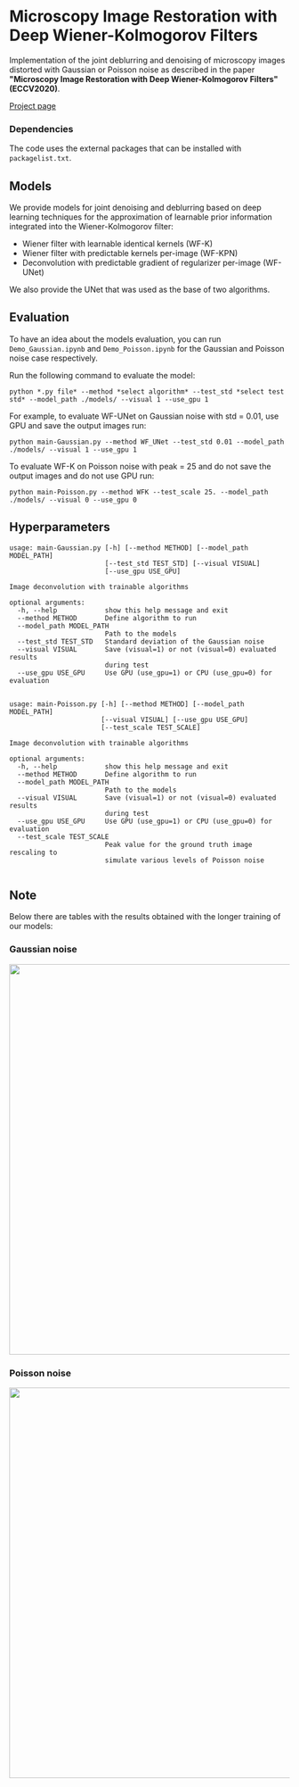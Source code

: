 # Microscopy Image Restoration with Deep Wiener-Kolmogorov Filters

Implementation of the joint deblurring and denoising of microscopy images distorted with Gaussian or Poisson noise as described in the paper **"Microscopy Image Restoration with Deep Wiener-Kolmogorov Filters" (ECCV2020)**.

[Project page](https://vpronina.github.io/resources/project.htm)

### Dependencies

The code uses the external packages that can be installed with ```packagelist.txt```.

## Models

We provide models for joint denoising and deblurring based on deep learning techniques for the approximation of learnable prior information integrated into the Wiener-Kolmogorov filter:

- Wiener filter with learnable identical kernels (WF-K)
- Wiener filter with predictable kernels per-image (WF-KPN)
- Deconvolution with predictable gradient of regularizer per-image (WF-UNet)

We also provide the UNet that was used as the base of two algorithms.

## Evaluation

To have an idea about the models evaluation, you can run `Demo_Gaussian.ipynb` and `Demo_Poisson.ipynb` for the Gaussian and Poisson noise case respectively.

Run the following command to evaluate the model:

```python *.py file* --method *select algorithm* --test_std *select test std* --model_path ./models/ --visual 1 --use_gpu 1``` 

For example, to evaluate WF-UNet on Gaussian noise with std = 0.01, use GPU and save the output images run:

```python main-Gaussian.py --method WF_UNet --test_std 0.01 --model_path ./models/ --visual 1 --use_gpu 1``` 

To evaluate WF-K on Poisson noise with peak = 25 and do not save the output images and do not use GPU run:

```python main-Poisson.py --method WFK --test_scale 25. --model_path ./models/ --visual 0 --use_gpu 0```

## Hyperparameters

```
usage: main-Gaussian.py [-h] [--method METHOD] [--model_path MODEL_PATH]
                        [--test_std TEST_STD] [--visual VISUAL]
                        [--use_gpu USE_GPU]

Image deconvolution with trainable algorithms

optional arguments:
  -h, --help            show this help message and exit
  --method METHOD       Define algorithm to run
  --model_path MODEL_PATH
                        Path to the models
  --test_std TEST_STD   Standard deviation of the Gaussian noise
  --visual VISUAL       Save (visual=1) or not (visual=0) evaluated results
                        during test
  --use_gpu USE_GPU     Use GPU (use_gpu=1) or CPU (use_gpu=0) for evaluation


```

```
usage: main-Poisson.py [-h] [--method METHOD] [--model_path MODEL_PATH]
                       [--visual VISUAL] [--use_gpu USE_GPU]
                       [--test_scale TEST_SCALE]

Image deconvolution with trainable algorithms

optional arguments:
  -h, --help            show this help message and exit
  --method METHOD       Define algorithm to run
  --model_path MODEL_PATH
                        Path to the models
  --visual VISUAL       Save (visual=1) or not (visual=0) evaluated results
                        during test
  --use_gpu USE_GPU     Use GPU (use_gpu=1) or CPU (use_gpu=0) for evaluation
  --test_scale TEST_SCALE
                        Peak value for the ground truth image rescaling to
                        simulate various levels of Poisson noise
                        
```

## Note

Below there are tables with the results obtained with the longer training of our models:

### Gaussian noise

<img src="./misc/Gaussian_table.png" style="width: 700px;"/>

### Poisson noise

<img src="./misc/Poisson_table.png" style="width: 700px;"/>
